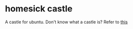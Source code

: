 # homesick castle

A castle for ubuntu. Don't know what a castle is? Refer to [this](https://github.com/technicalpickles/homesick)
